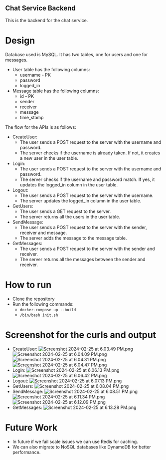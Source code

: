 ## Chat Service Backend

This is the backend for the chat service. 

# Design
 Database used is MySQL. It has two tables, one for users and one for messages. 
 * User table has the following columns:
    * username - PK
    * password 
    * logged_in
 * Message table has the following columns:
    * id - PK
    * sender
    * receiver
    * message
    * time_stamp

The flow for the APIs is as follows:
* CreateUser: 
    * The user sends a POST request to the server with the username and password. 
    * The server checks if the username is already taken. If not, it creates a new user in the user table.
* Login:
    * The user sends a POST request to the server with the username and password. 
    * The server checks if the username and password match. If yes, it updates the logged_in column in the user table.
* Logout:
    * The user sends a POST request to the server with the username. 
    * The server updates the logged_in column in the user table.
* GetUsers:
    * The user sends a GET request to the server. 
    * The server returns all the users in the user table.
* SendMessage:
    * The user sends a POST request to the server with the sender, receiver and message. 
    * The server adds the message to the message table.
* GetMessages:
    * The user sends a POST request to the server with the sender and receiver. 
    * The server returns all the messages between the sender and receiver.

# How to run
* Clone the repository
* Run the following commands:
    * `docker-compose up --build`
    * `/bin/bash init.sh`

# Screenshot for the curls and output
* CreateUser:
    ![Screenshot 2024-02-25 at 6.03.49 PM.png](..%2F..%2F..%2F..%2F..%2FDesktop%2Fcreate%2FScreenshot%202024-02-25%20at%206.03.49%20PM.png)
    ![Screenshot 2024-02-25 at 6.04.09 PM.png](..%2F..%2F..%2F..%2F..%2FDesktop%2Fcreate%2FScreenshot%202024-02-25%20at%206.04.09%20PM.png)
    ![Screenshot 2024-02-25 at 6.04.31 PM.png](..%2F..%2F..%2F..%2F..%2FDesktop%2Fcreate%2FScreenshot%202024-02-25%20at%206.04.31%20PM.png)
    ![Screenshot 2024-02-25 at 6.04.47 PM.png](..%2F..%2F..%2F..%2F..%2FDesktop%2Fcreate%2FScreenshot%202024-02-25%20at%206.04.47%20PM.png)
* Login:
    ![Screenshot 2024-02-25 at 6.06.13 PM.png](..%2F..%2F..%2F..%2F..%2FDesktop%2Flogin%2FScreenshot%202024-02-25%20at%206.06.13%20PM.png)
    ![Screenshot 2024-02-25 at 6.06.42 PM.png](..%2F..%2F..%2F..%2F..%2FDesktop%2Flogin%2FScreenshot%202024-02-25%20at%206.06.42%20PM.png)
* Logout:
    ![Screenshot 2024-02-25 at 6.07.13 PM.png](..%2F..%2F..%2F..%2F..%2FDesktop%2Flogout%2FScreenshot%202024-02-25%20at%206.07.13%20PM.png)
* GetUsers:
    ![Screenshot 2024-02-25 at 6.08.04 PM.png](..%2F..%2F..%2F..%2F..%2FDesktop%2Flistusers%2FScreenshot%202024-02-25%20at%206.08.04%20PM.png)
* SendMessage:
    ![Screenshot 2024-02-25 at 6.08.51 PM.png](..%2F..%2F..%2F..%2F..%2FDesktop%2FScreenshot%202024-02-25%20at%206.08.51%20PM.png)
    ![Screenshot 2024-02-25 at 6.11.34 PM.png](..%2F..%2F..%2F..%2F..%2FDesktop%2FScreenshot%202024-02-25%20at%206.11.34%20PM.png)
    ![Screenshot 2024-02-25 at 6.12.09 PM.png](..%2F..%2F..%2F..%2F..%2FDesktop%2FScreenshot%202024-02-25%20at%206.12.09%20PM.png)
* GetMessages:
    ![Screenshot 2024-02-25 at 6.13.28 PM.png](..%2F..%2F..%2F..%2F..%2FDesktop%2FScreenshot%202024-02-25%20at%206.13.28%20PM.png)

# Future Work
* In future if we fail scale issues we can use Redis for caching.
* We can also migrate to NoSQL databases like DynamoDB for better performance.